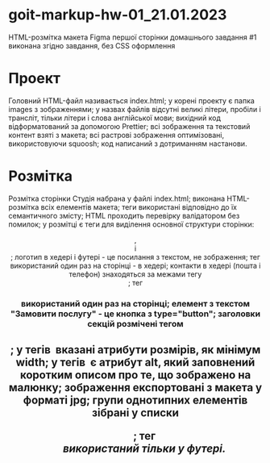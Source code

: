 # goit-markup-hw-01_21.01.2023
HTML-розмітка макета Figma першої сторінки домашнього завдання #1 виконана згідно завдання, без CSS оформлення
# Проект
Головний HTML-файл називається index.html; у корені проекту є папка images з зображеннями; у назвах файлів відсутні великі літери, пробіли і трансліт, тільки літери і слова англійської мови; вихідний код відформатований за допомогою Prettier; всі зображення та текстовий контент взяті з макета; всі растрові зображення оптимізовані, використовуючи squoosh; код написаний з дотриманням настанови.
# Розмітка
Розмітка сторінки Студія набрана у файлі index.html; виконана HTML-розмітка всіх елементів макета; теги використані відповідно до їх семантичного змісту; HTML проходить перевірку валідатором без помилок; у розмітці є теги для виділення основної структури сторінки: <header>, <main> і <footer>; логотип в хедері і футері - це посилання з текстом, не зображення; тег <nav> використаний один раз на сторінці - в хедері; контакти в хедері (пошта і телефон) знаходяться за межами тегу <nav>; тег <h1> використаний один раз на сторінці; елемент з текстом "Замовити послугу" - це кнопка з type="button"; заголовки секцій розмічені тегом <h2>; у тегів <img> вказані атрибути розмірів, як мінімум width; у тегів <img> є атрибут alt, який заповнений коротким описом про те, що зображено на малюнку; зображення експортовані з макета у форматі jpg; групи однотипних елементів зібрані у списки <ul>; тег <address> використаний тільки у футері.
